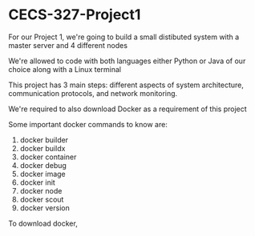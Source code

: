 # CECS-327-Project1

For our Project 1, we're going to build a small distibuted system with a master server and 4 different nodes 

We're allowed to code with both languages either Python or Java of our choice along with a Linux terminal 

This project has 3 main steps: different aspects of system architecture, communication protocols, and network monitoring. 

We're required to also download Docker as a requirement of this project 

Some important docker commands to know are:
1. docker builder
2. docker buildx
3. docker container
4. docker debug
5. docker image
6. docker init
7. docker node
8. docker scout
9. docker version

To download docker, 
